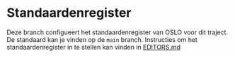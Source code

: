 # Standaardenregister

Deze branch configueert het standaardenregister van OSLO voor dit traject. De standaard kan je vinden op de `main` branch.
Instructies om het standaardenregister in te stellen kan vinden in [EDITORS.md](./EDITORS.md)
